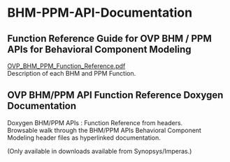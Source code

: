 # BHM-PPM-API-Documentation

## Function Reference Guide for OVP BHM / PPM APIs for Behavioral Component Modeling
[OVP_BHM_PPM_Function_Reference.pdf](OVP_BHM_PPM_Function_Reference.pdf)  
Description of each BHM and PPM Function.


## OVP BHM/PPM API Function Reference Doxygen Documentation
Doxygen BHM/PPM APIs : Function Reference from headers.   
Browsable walk through the BHM/PPM APIs Behavioral Component Modeling header files as hyperlinked documentation.  
 
(Only available in downloads available from Synopsys/Imperas.)